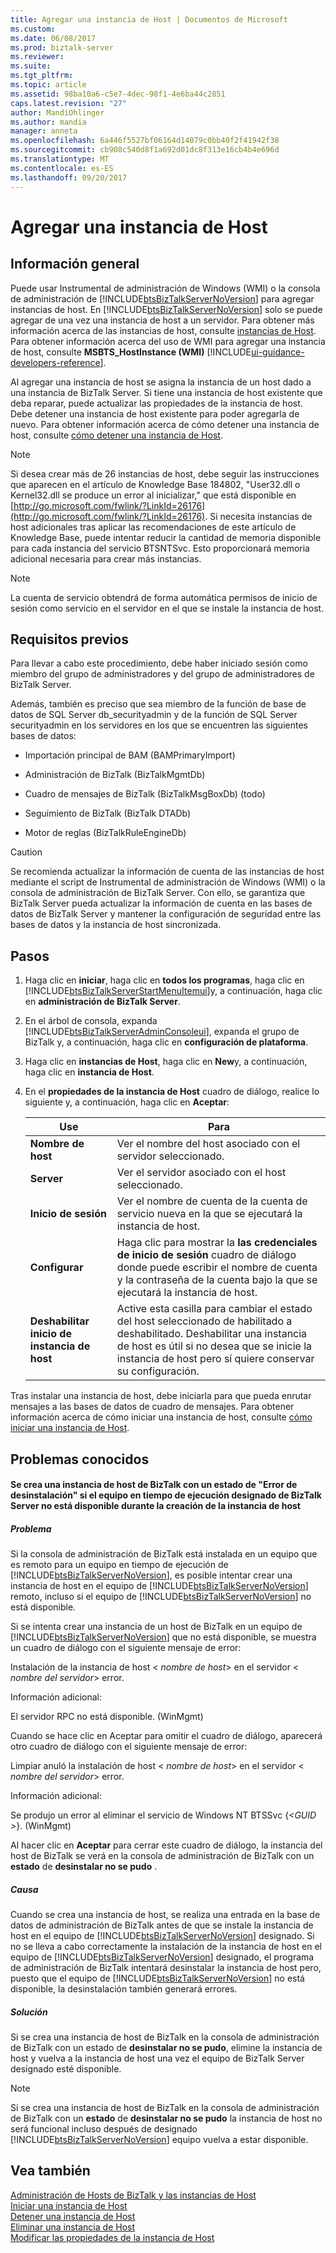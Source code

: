 ```yaml
---
title: Agregar una instancia de Host | Documentos de Microsoft
ms.custom: 
ms.date: 06/08/2017
ms.prod: biztalk-server
ms.reviewer: 
ms.suite: 
ms.tgt_pltfrm: 
ms.topic: article
ms.assetid: 98ba10a6-c5e7-4dec-98f1-4e6ba44c2851
caps.latest.revision: "27"
author: MandiOhlinger
ms.author: mandia
manager: anneta
ms.openlocfilehash: 6a446f5527bf06164d14079c0bb40f2f41942f38
ms.sourcegitcommit: cb908c540d8f1a692d01dc8f313e16cb4b4e696d
ms.translationtype: MT
ms.contentlocale: es-ES
ms.lasthandoff: 09/20/2017
---
```

# <a name="add-a-host-instance"></a>Agregar una instancia de Host

## <a name="overview"></a>Información general
Puede usar Instrumental de administración de Windows (WMI) o la consola de administración de [!INCLUDE[btsBizTalkServerNoVersion](../includes/btsbiztalkservernoversion-md.md)] para agregar instancias de host. En [!INCLUDE[btsBizTalkServerNoVersion](../includes/btsbiztalkservernoversion-md.md)] solo se puede agregar de una vez una instancia de host a un servidor. Para obtener más información acerca de las instancias de host, consulte [instancias de Host](../core/host-instances.md). Para obtener información acerca del uso de WMI para agregar una instancia de host, consulte **MSBTS_HostInstance (WMI)** [!INCLUDE[ui-guidance-developers-reference](../includes/ui-guidance-developers-reference.md)].
  
 Al agregar una instancia de host se asigna la instancia de un host dado a una instancia de BizTalk Server. Si tiene una instancia de host existente que deba reparar, puede actualizar las propiedades de la instancia de host. Debe detener una instancia de host existente para poder agregarla de nuevo. Para obtener información acerca de cómo detener una instancia de host, consulte [cómo detener una instancia de Host](../core/how-to-stop-a-host-instance.md).  
  
> [!NOTE]
>  Si desea crear más de 26 instancias de host, debe seguir las instrucciones que aparecen en el artículo de Knowledge Base 184802, "User32.dll o Kernel32.dll se produce un error al inicializar," que está disponible en [http://go.microsoft.com/fwlink/?LinkId=26176](http://go.microsoft.com/fwlink/?LinkId=26176). Si necesita instancias de host adicionales tras aplicar las recomendaciones de este artículo de Knowledge Base, puede intentar reducir la cantidad de memoria disponible para cada instancia del servicio BTSNTSvc. Esto proporcionará memoria adicional necesaria para crear más instancias.  
  
> [!NOTE]
>  La cuenta de servicio obtendrá de forma automática permisos de inicio de sesión como servicio en el servidor en el que se instale la instancia de host.  
  
## <a name="prerequisites"></a>Requisitos previos  
 Para llevar a cabo este procedimiento, debe haber iniciado sesión como miembro del grupo de administradores y del grupo de administradores de BizTalk Server.  
  
 Además, también es preciso que sea miembro de la función de base de datos de SQL Server db_securityadmin y de la función de SQL Server securityadmin en los servidores en los que se encuentren las siguientes bases de datos:  
  
-   Importación principal de BAM (BAMPrimaryImport)  
  
-   Administración de BizTalk (BizTalkMgmtDb)  
  
-   Cuadro de mensajes de BizTalk (BizTalkMsgBoxDb) (todo)  
  
-   Seguimiento de BizTalk (BizTalk DTADb)  
  
-   Motor de reglas (BizTalkRuleEngineDb)  
  
> [!CAUTION]
>  Se recomienda actualizar la información de cuenta de las instancias de host mediante el script de Instrumental de administración de Windows (WMI) o la consola de administración de BizTalk Server. Con ello, se garantiza que BizTalk Server pueda actualizar la información de cuenta en las bases de datos de BizTalk Server y mantener la configuración de seguridad entre las bases de datos y la instancia de host sincronizada.  
  
## <a name="steps"></a>Pasos
  
1.  Haga clic en **iniciar**, haga clic en **todos los programas**, haga clic en [!INCLUDE[btsBizTalkServerStartMenuItemui](../includes/btsbiztalkserverstartmenuitemui-md.md)]y, a continuación, haga clic en **administración de BizTalk Server**.  
  
2.  En el árbol de consola, expanda [!INCLUDE[btsBizTalkServerAdminConsoleui](../includes/btsbiztalkserveradminconsoleui-md.md)], expanda el grupo de BizTalk y, a continuación, haga clic en **configuración de plataforma**.  
  
3.  Haga clic en **instancias de Host**, haga clic en **New**y, a continuación, haga clic en **instancia de Host**.  
  
4.  En el **propiedades de la instancia de Host** cuadro de diálogo, realice lo siguiente y, a continuación, haga clic en **Aceptar**:  
  
    |Use|Para|  
    |--------------|----------------|  
    |**Nombre de host**|Ver el nombre del host asociado con el servidor seleccionado.|  
    |**Server**|Ver el servidor asociado con el host seleccionado.|  
    |**Inicio de sesión**|Ver el nombre de cuenta de la cuenta de servicio nueva en la que se ejecutará la instancia de host.|  
    |**Configurar**|Haga clic para mostrar la **las credenciales de inicio de sesión** cuadro de diálogo donde puede escribir el nombre de cuenta y la contraseña de la cuenta bajo la que se ejecutará la instancia de host.|  
    |**Deshabilitar inicio de instancia de host**|Active esta casilla para cambiar el estado del host seleccionado de habilitado a deshabilitado. Deshabilitar una instancia de host es útil si no desea que se inicie la instancia de host pero sí quiere conservar su configuración.|  
  
 Tras instalar una instancia de host, debe iniciarla para que pueda enrutar mensajes a las bases de datos de cuadro de mensajes. Para obtener información acerca de cómo iniciar una instancia de host, consulte [cómo iniciar una instancia de Host](../core/how-to-start-a-host-instance.md).  
  
## <a name="known-issues"></a>Problemas conocidos  
  
#### <a name="a-biztalk-host-instance-is-created-with-a-status-of-uninstall-failed-if-the-designated-biztalk-server-runtime-computer-is-not-available-during-host-instance-creation"></a>Se crea una instancia de host de BizTalk con un estado de "Error de desinstalación" si el equipo en tiempo de ejecución designado de BizTalk Server no está disponible durante la creación de la instancia de host  
  
##### <a name="problem"></a>Problema  
 Si la consola de administración de BizTalk está instalada en un equipo que es remoto para un equipo en tiempo de ejecución de [!INCLUDE[btsBizTalkServerNoVersion](../includes/btsbiztalkservernoversion-md.md)], es posible intentar crear una instancia de host en el equipo de [!INCLUDE[btsBizTalkServerNoVersion](../includes/btsbiztalkservernoversion-md.md)] remoto, incluso si el equipo de [!INCLUDE[btsBizTalkServerNoVersion](../includes/btsbiztalkservernoversion-md.md)] no está disponible.  
  
 Si se intenta crear una instancia de un host de BizTalk en un equipo de [!INCLUDE[btsBizTalkServerNoVersion](../includes/btsbiztalkservernoversion-md.md)] que no está disponible, se muestra un cuadro de diálogo con el siguiente mensaje de error:  
  
 Instalación de la instancia de host \< *nombre de host*> en el servidor \< *nombre del servidor*> error.  
  
 Información adicional:  
  
 El servidor RPC no está disponible. (WinMgmt)  
  
 Cuando se hace clic en Aceptar para omitir el cuadro de diálogo, aparecerá otro cuadro de diálogo con el siguiente mensaje de error:  
  
 Limpiar anuló la instalación de host \< *nombre de host*> en el servidor \< *nombre del servidor*> error.  
  
 Información adicional:  
  
 Se produjo un error al eliminar el servicio de Windows NT BTSSvc {*\<GUID >*}. (WinMgmt)  
  
 Al hacer clic en **Aceptar** para cerrar este cuadro de diálogo, la instancia del host de BizTalk se verá en la consola de administración de BizTalk con un **estado** de **desinstalar no se pudo** .  
  
##### <a name="cause"></a>Causa  
 Cuando se crea una instancia de host, se realiza una entrada en la base de datos de administración de BizTalk antes de que se instale la instancia de host en el equipo de [!INCLUDE[btsBizTalkServerNoVersion](../includes/btsbiztalkservernoversion-md.md)] designado. Si no se lleva a cabo correctamente la instalación de la instancia de host en el equipo de [!INCLUDE[btsBizTalkServerNoVersion](../includes/btsbiztalkservernoversion-md.md)] designado, el programa de administración de BizTalk intentará desinstalar la instancia de host pero, puesto que el equipo de [!INCLUDE[btsBizTalkServerNoVersion](../includes/btsbiztalkservernoversion-md.md)] no está disponible, la desinstalación también generará errores.  
  
##### <a name="resolution"></a>Solución  
 Si se crea una instancia de host de BizTalk en la consola de administración de BizTalk con un estado de **desinstalar no se pudo**, elimine la instancia de host y vuelva a la instancia de host una vez el equipo de BizTalk Server designado esté disponible.  
  
> [!NOTE]
>  Si se crea una instancia de host de BizTalk en la consola de administración de BizTalk con un **estado** de **desinstalar no se pudo** la instancia de host no será funcional incluso después de designado [!INCLUDE[btsBizTalkServerNoVersion](../includes/btsbiztalkservernoversion-md.md)] equipo vuelva a estar disponible.  
  
## <a name="see-also"></a>Vea también  
 [Administración de Hosts de BizTalk y las instancias de Host](../core/managing-biztalk-hosts-and-host-instances.md)   
 [Iniciar una instancia de Host](../core/how-to-start-a-host-instance.md)   
 [Detener una instancia de Host](../core/how-to-stop-a-host-instance.md)   
 [Eliminar una instancia de Host](../core/how-to-delete-a-host-instance.md)   
 [Modificar las propiedades de la instancia de Host](../core/how-to-modify-host-instance-properties.md)